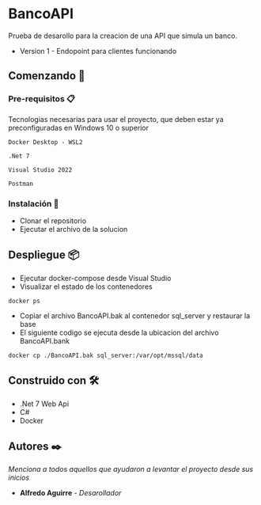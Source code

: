 # BancoAPI

Prueba de desarollo para la creacion de una API que simula un banco.
* Version 1 - Endopoint para clientes funcionando

## Comenzando 🚀
### Pre-requisitos 📋

Tecnologias necesarias para usar el proyecto, que deben estar ya preconfiguradas en Windows 10 o superior
```
Docker Desktop - WSL2
```

```
.Net 7
```

```
Visual Studio 2022
```

```
Postman
```

### Instalación 🔧

* Clonar el repositorio
* Ejecutar el archivo de la solucion


## Despliegue 📦

* Ejecutar docker-compose desde Visual Studio
* Visualizar el estado de los contenedores

```
docker ps
```

* Copiar el archivo BancoAPI.bak al contenedor sql_server y restaurar la base
* El siguiente codigo se ejecuta desde la ubicacion del archivo BancoAPI.bank

```
docker cp ./BancoAPI.bak sql_server:/var/opt/mssql/data
```

## Construido con 🛠️

* .Net 7 Web Api
* C#
* Docker

## Autores ✒️

_Menciona a todos aquellos que ayudaron a levantar el proyecto desde sus inicios_

* **Alfredo Aguirre** - *Desarollador* 
